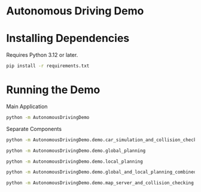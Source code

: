 Autonomous Driving Demo
=======================

# Installing Dependencies

Requires Python 3.12 or later.

```bash
pip install -r requirements.txt
```

# Running the Demo

Main Application

```bash
python -m AutonomousDrivingDemo
```

Separate Components

```bash
python -m AutonomousDrivingDemo.demo.car_simulation_and_collision_checking
```

```bash
python -m AutonomousDrivingDemo.demo.global_planning
```

```bash
python -m AutonomousDrivingDemo.demo.local_planning
```

```bash
python -m AutonomousDrivingDemo.demo.global_and_local_planning_combined
```

```bash
python -m AutonomousDrivingDemo.demo.map_server_and_collision_checking
```
